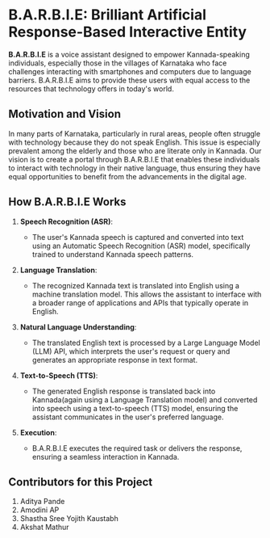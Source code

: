 # B.A.R.B.I.E: Brilliant Artificial Response-Based Interactive Entity

**B.A.R.B.I.E** is a voice assistant designed to empower Kannada-speaking individuals, especially those in the villages of Karnataka who face challenges interacting with smartphones and computers due to language barriers. B.A.R.B.I.E aims to provide these users with equal access to the resources that technology offers in today's world.

## Motivation and Vision

In many parts of Karnataka, particularly in rural areas, people often struggle with technology because they do not speak English. This issue is especially prevalent among the elderly and those who are literate only in Kannada. Our vision is to create a portal through B.A.R.B.I.E that enables these individuals to interact with technology in their native language, thus ensuring they have equal opportunities to benefit from the advancements in the digital age.

## How B.A.R.B.I.E Works

1. **Speech Recognition (ASR)**:
   - The user's Kannada speech is captured and converted into text using an Automatic Speech Recognition (ASR) model, specifically trained to understand Kannada speech patterns.

2. **Language Translation**:
   - The recognized Kannada text is translated into English using a machine translation model. This allows the assistant to interface with a broader range of applications and APIs that typically operate in English.

3. **Natural Language Understanding**:
   - The translated English text is processed by a Large Language Model (LLM) API, which interprets the user's request or query and generates an appropriate response in text format.

4. **Text-to-Speech (TTS)**:
   - The generated English response is translated back into Kannada(again using a Language Translation model) and converted into speech using a text-to-speech (TTS) model, ensuring the assistant communicates in the user's preferred language.

5. **Execution**:
   - B.A.R.B.I.E executes the required task or delivers the response, ensuring a seamless interaction in Kannada.

## Contributors for this Project
1. Aditya Pande
2. Amodini AP
3. Shastha Sree Yojith Kaustabh
4. Akshat Mathur
